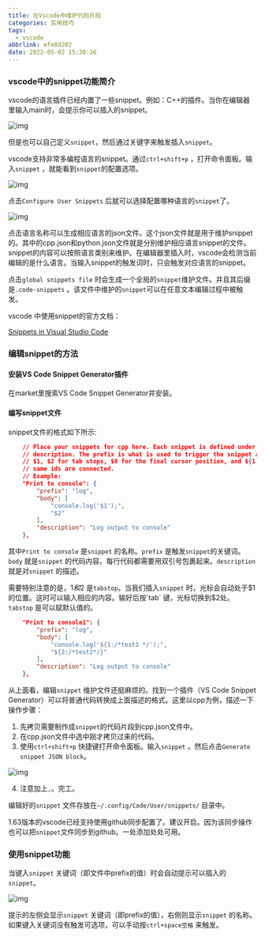 ```yaml
---
title: 在Vscode中维护代码片段
categories: 实用技巧
tags:
  - vscode
abbrlink: efe8d202
date: 2022-05-02 15:30:16
---
```




### vscode中的snippet功能简介

vscode的语言插件已经内置了一些snippet。例如：C++的插件。当你在编辑器里输入main时，会提示你可以插入的snippet。

![img](https://sf-blog-images.oss-cn-hangzhou.aliyuncs.com/11c828cc9aca8e7404eff9e2616bd06f.png)

但是也可以自己定义`snippet`，然后通过关键字来触发插入`snippet`。

vscode支持非常多编程语言的snippet。通过`ctrl+shift+p` ，打开命令面板。输入`snippet` ，就能看到`snippet`的配置选项。 

![img](https://sf-blog-images.oss-cn-hangzhou.aliyuncs.com/8f3fe95d793716056d5dee46cb5742c4.png)



点击`Configure User Snippets` 后就可以选择配置哪种语言的`snippet`了。

![img](https://sf-blog-images.oss-cn-hangzhou.aliyuncs.com/614d74cfed10a7edb2ea9a6b7ab28c10.png)

点击语言名称可以生成相应语言的json文件。这个json文件就是用于维护snippet的。其中的cpp.json和python.json文件就是分别维护相应语言snippet的文件。snippet的内容可以按照语言类别来维护。在编辑器里插入时，vscode会检测当前编辑的是什么语言。当输入snippet的触发词时，只会触发对应语言的snippet。

<!--more-->

点击`global snippets file` 时会生成一个全局的`snippet`维护文件。并且其后缀是`.code-snippets` 。该文件中维护的`snippet`可以在任意文本编辑过程中被触发。



vscode 中使用snippet的官方文档：

[Snippets in Visual Studio Code](https://code.visualstudio.com/docs/editor/userdefinedsnippets)



### 编辑snippet的方法

#### 安装VS Code Snippet Generator插件

在market里搜索VS Code Snippet Generator并安装。



#### 编写snippet文件

snippet文件的格式如下所示:

```json
	// Place your snippets for cpp here. Each snippet is defined under a snippet name and has a prefix, body and 
	// description. The prefix is what is used to trigger the snippet and the body will be expanded and inserted. Possible variables are:
	// $1, $2 for tab stops, $0 for the final cursor position, and ${1:label}, ${2:another} for placeholders. Placeholders with the 
	// same ids are connected.
	// Example:
	"Print to console": {
		"prefix": "log",
		"body": [
			"console.log('$1');",
			"$2"
		],
		"description": "Log output to console"
	},
```

其中`Print to console` 是`snippet` 的名称。`prefix` 是触发`snippet`的关键词。`body` 就是`snippet` 的代码内容。每行代码都需要用双引号包裹起来。`description` 就是对`snippet` 的描述。

需要特别注意的是，$1和$2 是`tabstop`。当我们插入`snippet` 时，光标会自动处于$1的位置。这时可以输入相应的内容。输好后按`tab` 键，光标切换到$2处。`tabstop` 是可以赋默认值的。

```json
	"Print to console1": {
		"prefix": "log",
		"body": [
			"console.log('${1:/*test1 */');",
			"${2:/*test2*/}"
		],
		"description": "Log output to console"
	},
```



从上面看，编辑`snippet` 维护文件还挺麻烦的。找到一个插件（VS Code Snippet Generator）可以将普通代码转换成上面描述的格式。这里以cpp为例，描述一下操作步骤：

1. 先拷贝需要制作成`snippet`的代码片段到cpp.json文件中。
2. 在cpp.json文件中选中刚才拷贝过来的代码。
3. 使用`ctrl+shift+p` 快捷键打开命令面板。输入`snippet` 。然后点击`Generate snippet JSON block`。

![img](https://sf-blog-images.oss-cn-hangzhou.aliyuncs.com/a5a03b7f7669115c1669ca0c0fe3e72c.png)

4. 注意加上`,`。完工。 



编辑好的`snippet` 文件存放在`~/.config/Code/User/snippets/` 目录中。

1.63版本的vscode已经支持使用github同步配置了。建议开启。因为该同步操作也可以把`snippet`文件同步到github。一处添加处处可用。

### 使用snippet功能

当键入`snippet` 关键词（即文件中prefix的值）时会自动提示可以插入的`snippet`。

![img](https://sf-blog-images.oss-cn-hangzhou.aliyuncs.com/b49d932cf402ab0fde9e87a8413305ad.png)

提示的左侧会显示`snippet` 关键词（即prefix的值），右侧则显示`snippet` 的名称。如果键入关键词没有触发可选项，可以手动按`ctrl+space空格` 来触发。


